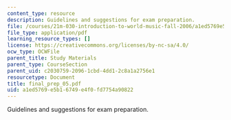 ```yaml
---
content_type: resource
description: Guidelines and suggestions for exam preparation.
file: /courses/21m-030-introduction-to-world-music-fall-2006/a1ed5769e5b16749e4f0fd7754a90822_final_prep_05.pdf
file_type: application/pdf
learning_resource_types: []
license: https://creativecommons.org/licenses/by-nc-sa/4.0/
ocw_type: OCWFile
parent_title: Study Materials
parent_type: CourseSection
parent_uid: c2030759-2096-1cbd-4dd1-2c8a1a2756e1
resourcetype: Document
title: final_prep_05.pdf
uid: a1ed5769-e5b1-6749-e4f0-fd7754a90822
---
```

Guidelines and suggestions for exam preparation.